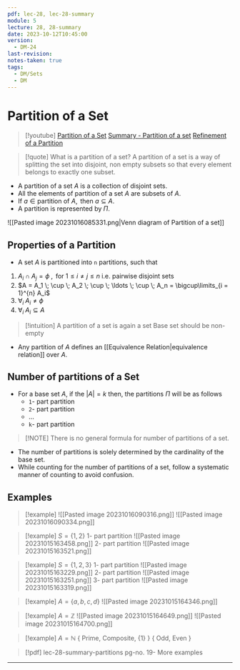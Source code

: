 ```yaml
---
pdf: lec-28, lec-28-summary
module: 5
lecture: 28, 28-summary
date: 2023-10-12T10:45:00
version:
  - DM-24
last-revision: 
notes-taken: true
tags:
  - DM/Sets
  - DM
---
```

# Partition of a Set

> [!youtube] 
> [Partition of a Set](https://www.youtube.com/watch?v=P6Azf1wPYg4)
> [Summary - Partition of a set](https://www.youtube.com/watch?v=UVfj0NaSA2Y)
> [Refinement of a Partition](https://www.youtube.com/watch?v=Mh2F1Y01lUs)

> [!quote] What is a partition of a set?
> A partition of a set is a way of splitting the set into disjoint, non empty subsets so that every element belongs to exactly one subset.

- A partition of a set $A$ is a collection of disjoint sets.
- All the elements of partition of a set $A$ are subsets of $A$.
- $\text{If } a \in \text{partition of } A, \text{ then } a \subseteq A$.
- A partition is represented by $\Pi$.

![[Pasted image 20231016085331.png|Venn diagram of Partition of a set]]

## Properties of a Partition
- A set $A$ is partitioned into `n` partitions, such that

1. $A_i \; \cap \; A_j = \phi \;, \text{ for } 1 \le i \not = j \le n$ i.e. pairwise disjoint sets
2. $A = A_1 \; \cup \; A_2 \; \cup \; \ldots \; \cup \; A_n = \bigcup\limits_{i = 1}^{n} A_i$
3. $\forall_{i} \; A_i \not = \phi$  
4. $\forall_{i} \; A_i \subseteq A$

> [!intuition] A partition of a set is again a set
> Base set should be non-empty

- Any partition of $A$ defines an [[Equivalence Relation|equivalence relation]] over $A$.
## Number of partitions of a Set
- For a base set $A$, if the $|A| = k$ then, the partitions $\Pi$ will be as follows
	- `1`- part partition
	- `2`- part partition
	- $\ldots$
	- `k`- part partition

> [!NOTE] There is no general formula for number of partitions of a set.
- The number of partitions is solely determined by the cardinality of the base set.
- While counting for the number of partitions of a set, follow a systematic manner of counting to avoid confusion.

## Examples

> [!example] ![[Pasted image 20231016090316.png]]
> ![[Pasted image 20231016090334.png]]

> [!example] $S = \{1, 2\}$
> 1- part partition
> ![[Pasted image 20231015163458.png]]
> 2- part partition
> ![[Pasted image 20231015163521.png]]

> [!example] $S = \{1, 2, 3\}$
> 1- part partition
> ![[Pasted image 20231015163229.png]]
> 2- part partition
> ![[Pasted image 20231015163251.png]]
> 3- part partition
> ![[Pasted image 20231015163319.png]]

> [!example] $A = \{a, b, c, d\}$
> ![[Pasted image 20231015164346.png]]

> [!example] $A = \mathbb{Z}$
> ![[Pasted image 20231015164649.png]]
> ![[Pasted image 20231015164700.png]]

> [!example] $A = \mathbb{N}$
> { Prime, Composite, {1} }
> { Odd, Even }


> [!pdf] lec-28-summary-partitions pg-no. 19-
> More examples 

---
